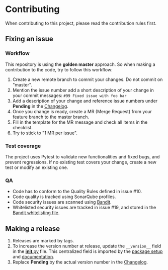 # Contributing

When contributing to this project, please read the contribution rules first.

## Fixing an issue

### Workflow

This repository is using the **golden master** approach. So when making a contribution to the code, try to follow this workflow:
1.  Create a new remote branch to commit your changes. Do not commit on "master".
1.  Mention the issue number add a short description of your change in your commit messages: 
`#99 Fixed issue with foo bar`
1.  Add a description of your change and reference issue numbers under **Pending** in the [Changelog](CHANGES.md).
1.  Once you change is ready, create a MR (Merge Request) from your feature branch to the master branch.
1.  Fill in the template for the MR message and check all items in the checklist.
1.  Try to stick to "1 MR per issue".

### Test coverage

The project uses Pytest to validate new functionalities and fixed bugs, and prevent regressions. If no existing test 
covers your change, create a new test or modify an existing one.

### QA

*  Code has to conform to the Quality Rules defined in issue #10.
*  Code quality is tracked using SonarQube profiles.
*  Code security issues are scanned using [Bandit](https://pypi.org/project/bandit/).
*  Whitelisted security issues are tracked in issue #19, and stored in the 
[Bandit whitelisting file](test/bandit_whitelisting.json).


## Making a release

1.  Releases are marked by tags.
1.  To increase the version number at release, update the `__version__` field in the 
[__init__.py](netcdf_flattener/__init__.py) file. This centralized field is imported by the [package setup](setup.py) and 
[documentation](doc/conf.py).
1.  Replace **Pending** by the actual version number in the [Changelog](CHANGES.md).
